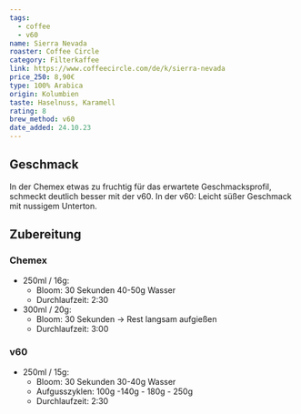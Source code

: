 ```yaml
---
tags:
  - coffee
  - v60
name: Sierra Nevada
roaster: Coffee Circle
category: Filterkaffee
link: https://www.coffeecircle.com/de/k/sierra-nevada
price_250: 8,90€
type: 100% Arabica
origin: Kolumbien
taste: Haselnuss, Karamell
rating: 8
brew_method: v60
date_added: 24.10.23
---
```


## Geschmack
In der Chemex etwas zu fruchtig für das erwartete Geschmacksprofil, schmeckt deutlich besser mit der v60. 
In der v60: Leicht süßer Geschmack mit nussigem Unterton.

## Zubereitung

### Chemex 
* 250ml / 16g: 
	* Bloom: 30 Sekunden 40-50g Wasser
	* Durchlaufzeit: 2:30
*  300ml / 20g: 
	* Bloom: 30 Sekunden -> Rest langsam aufgießen 
	* Durchlaufzeit: 3:00

### v60
* 250ml / 15g: 
	* Bloom: 30 Sekunden 30-40g Wasser
	* Aufgusszyklen: 100g -140g - 180g - 250g
	* Durchlaufzeit: 2:30